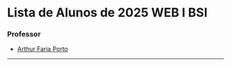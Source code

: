 
# Lista de Alunos de 2025 WEB I BSI

### Professor

- [Arthur Faria Porto](https://github.com/arthurfporto)

---

[comment]: <> (INSTRUÇÕES >>> Coloque no final do arquivo o seu nome completo e o link para o seu github, com base no exemplo do que fiz no nome do professor)

